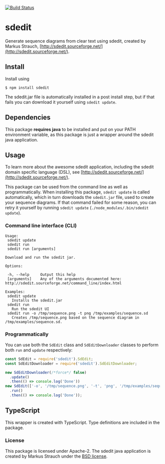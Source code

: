 [![Build Status](https://travis-ci.org/nicojs/node-sdedit.svg?branch=master)](https://travis-ci.org/nicojs/node-sdedit)

sdedit
===

Generate sequence diagrams from clear text using sdedit, created by Markus Strauch, [http://sdedit.sourceforge.net/](http://sdedit.sourceforge.net/).

## Install

Install using

```
$ npm install sdedit
```

The sdedit.jar file is automatically installed in a post install step, but if that fails you can download it yourself using `sdedit update`.

## Dependencies

This package **requires java** to be installed and put on your PATH environment variable, as this package is just a wrapper around the sdedit java application.

## Usage

To learn more about the awesome sdedit application, including the sdedit domain specific language (DSL), see [http://sdedit.sourceforge.net/](http://sdedit.sourceforge.net/).

This package can be used from the command line as well as programmatically. When installing this package, `sdedit update` is called automatically, which in turn downloads the `sdedit.jar` file, used to create your sequence diagrams. If that command failed for some reason, you can retry it yourself by running `sdedit update` (`./node_modules/.bin/sdedit update`).

### Command line interface (CLI)

```
Usage:
 sdedit update
 sdedit run
 sdedit run [arguments]

Download and run the sdedit jar.

Options:

 -h, --help     Output this help
 [arguments]    Any of the arguments documented here: http://sdedit.sourceforge.net/command_line/index.html

Examples:
 sdedit update
   Installs the sdedit.jar
 sdedit run
   Run the sdedit UI
 sdedit run -o /tmp/sequence.png -t png /tmp/examples/sequence.sd
   Creates /tmp/sequence.png based on the sequence diagram in /tmp/examples/sequence.sd.
```

### Programmatically

You can use both the `SdEdit` class and `SdEditDownloader` classes to perform both `run` and `update` respectively:

```javascript
const SdEdit = require('sdedit').SdEdit;
const SdEditDownloader = require('sdedit').SdEditDownloader;

new SdEditDownloader(/*force*/ false)
  .update()
  .then(() => console.log('Done'))
new SdEdit(['-o', '/tmp/sequence.png', '-t', 'png', '/tmp/examples/sequence.sd'])
  .run()
  .then(() => console.log('Done'));
```

## TypeScript

This wrapper is created with TypeScript. Type definitions are included in the package.

### License

This package is licensed under Apache-2. The sdedit java application is created by Markus Strauch under the [BSD license](http://sdedit.sourceforge.net/copyright/index.html).
